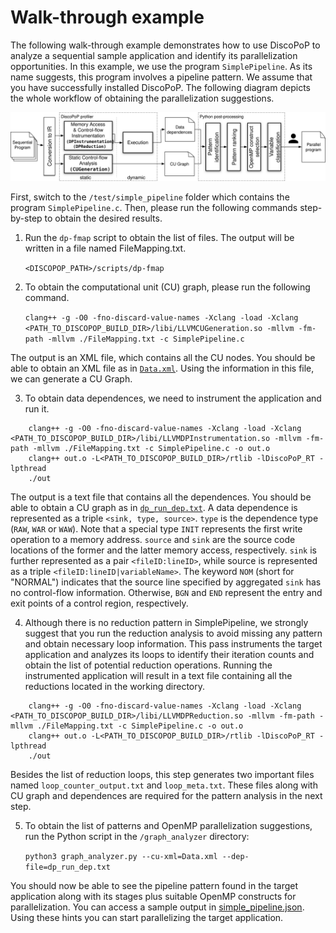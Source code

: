 # Walk-through example
The following walk-through example demonstrates how to use DiscoPoP to analyze a sequential sample application and identify its parallelization opportunities. In this example, we use the program `SimplePipeline`. As its name suggests, this program involves a pipeline pattern. We assume that you have successfully installed DiscoPoP. The following diagram depicts the whole workflow of obtaining the parallelization suggestions.

![DiscoPoP workflow diagram](/docs/img/DPWorkflow.svg)

First, switch to the `/test/simple_pipeline` folder which contains the program `SimplePipeline.c`. Then, please run the following commands step-by-step to obtain the desired results.

1) Run the `dp-fmap` script to obtain the list of files. The output will be written in a file named FileMapping.txt.

    `<DISCOPOP_PATH>/scripts/dp-fmap`

2) To obtain the computational unit (CU) graph, please run the following command.

    `clang++ -g -O0 -fno-discard-value-names -Xclang -load -Xclang <PATH_TO_DISCOPOP_BUILD_DIR>/libi/LLVMCUGeneration.so -mllvm -fm-path -mllvm ./FileMapping.txt -c SimplePipeline.c`

The output is an XML file, which contains all the CU nodes. You should be able to obtain an XML file as in [`Data.xml`](/test/simple_pipeline/data/Data.xml). Using the information in this file, we can generate a CU Graph.

3) To obtain data dependences, we need to instrument the application and run it. 
```
    clang++ -g -O0 -fno-discard-value-names -Xclang -load -Xclang <PATH_TO_DISCOPOP_BUILD_DIR>/libi/LLVMDPInstrumentation.so -mllvm -fm-path -mllvm ./FileMapping.txt -c SimplePipeline.c -o out.o
    clang++ out.o -L<PATH_TO_DISCOPOP_BUILD_DIR>/rtlib -lDiscoPoP_RT -lpthread
    ./out
```
The output is a text file that contains all the dependences. You should be able to obtain a CU graph as in [`dp_run_dep.txt`](/test/simple_pipeline/data/dp_run_dep.txt).
A data dependence is represented as a triple `<sink, type, source>`. `type` is the dependence type (`RAW`, `WAR` or `WAW`). Note that a special type `INIT` represents the first write operation to a memory address. `source` and `sink` are the source code locations of the former and the latter memory access, respectively. `sink` is further represented as a pair `<fileID:lineID>`, while source is represented as a triple `<fileID:lineID|variableName>`. The keyword `NOM` (short for "NORMAL") indicates that the source line specified by aggregated `sink` has no control-flow information. Otherwise, `BGN` and `END` represent the entry and exit points of a control region, respectively.

4) Although there is no reduction pattern in SimplePipeline, we strongly suggest that you run the reduction analysis to avoid missing any pattern and obtain necessary loop information. This pass instruments the target application and analyzes its loops to identify their iteration counts and obtain the list of potential reduction operations. Running the instrumented application will result in a text file containing all the reductions located in the working directory.
```
    clang++ -g -O0 -fno-discard-value-names -Xclang -load -Xclang <PATH_TO_DISCOPOP_BUILD_DIR>/libi/LLVMDPReduction.so -mllvm -fm-path -mllvm ./FileMapping.txt -c SimplePipeline.c -o out.o
    clang++ out.o -L<PATH_TO_DISCOPOP_BUILD_DIR>/rtlib -lDiscoPoP_RT -lpthread
    ./out
```
Besides the list of reduction loops, this step generates two important files named `loop_counter_output.txt` and `loop_meta.txt`. These files along with CU graph and dependences are required for the pattern analysis in the next step.

5) To obtain the list of patterns and OpenMP parallelization suggestions, run the Python script in the `/graph_analyzer` directory:

    `python3 graph_analyzer.py --cu-xml=Data.xml --dep-file=dp_run_dep.txt`

You should now be able to see the pipeline pattern found in the target application along with its stages plus suitable OpenMP constructs for parallelization. You can access a sample output in [simple_pipeline.json](/test/simple_pipeline.json). Using these hints you can start parallelizing the target application.
